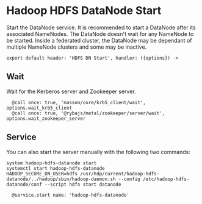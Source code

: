 
# Hadoop HDFS DataNode Start

Start the DataNode service. It is recommended to start a DataNode after its associated
NameNodes. The DataNode doesn't wait for any NameNode to be started. Inside a
federated cluster, the DataNode may be dependant of multiple NameNode clusters
and some may be inactive.

    export default header: 'HDFS DN Start', handler: ({options}) ->

## Wait

Wait for the Kerberos server and Zookeeper server.

      @call once: true, 'masson/core/krb5_client/wait', options.wait_krb5_client
      @call once: true, '@rybajs/metal/zookeeper/server/wait', options.wait_zookeeper_server

## Service

You can also start the server manually with the following two commands:

```
system hadoop-hdfs-datanode start
systemctl start hadoop-hdfs-datanode
HADOOP_SECURE_DN_USER=hdfs /usr/hdp/current/hadoop-hdfs-datanode/../hadoop/sbin/hadoop-daemon.sh --config /etc/hadoop-hdfs-datanode/conf --script hdfs start datanode
```

      @service.start name: 'hadoop-hdfs-datanode'
